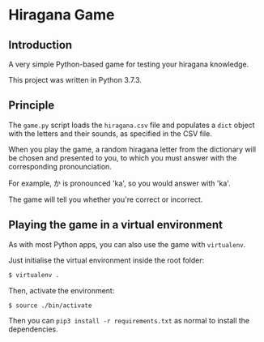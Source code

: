 # Hiragana Game
## Introduction
A very simple Python-based game for testing your hiragana knowledge.

This project was written in Python 3.7.3.

## Principle
The ```game.py``` script loads the ```hiragana.csv``` file and populates a ```dict``` object with the letters and their sounds, as specified in the CSV file.

When you play the game, a random hiragana letter from the dictionary will be chosen and presented to you, to which you must answer with the corresponding pronounciation.

For example, か is pronounced 'ka', so you would answer with 'ka'.

The game will tell you whether you're correct or incorrect.

## Playing the game in a virtual environment
As with most Python apps, you can also use the game with ```virtualenv```.

Just initialise the virtual environment inside the root folder:
```bash
$ virtualenv .
```

Then, activate the environment:
```bash
$ source ./bin/activate
```

Then you can ```pip3 install -r requirements.txt``` as normal to install the dependencies.
